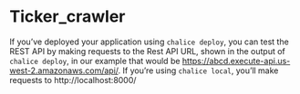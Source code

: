 # Ticker_crawler
If you’ve deployed your application using `chalice deploy`, 
you can test the REST API by making requests to the Rest API URL, shown in the output of `chalice deploy`, 
in our example that would be https://abcd.execute-api.us-west-2.amazonaws.com/api/. 
If you’re using `chalice local`, you’ll make requests to http://localhost:8000/
